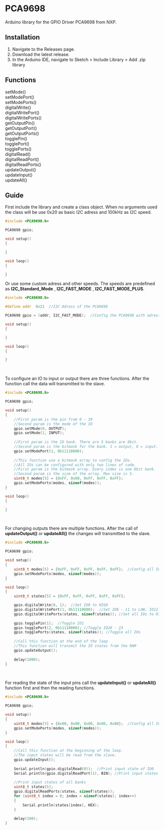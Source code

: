 # PCA9698
Arduino library for the GPIO Driver PCA9698 from NXP.

## Installation 
1. Navigate to the Releases page.
2. Download the latest release.
3. In the Arduino IDE, navigate to Sketch > Include Library > Add .zip library

## Functions
setMode()\
setModePort()\
setModePorts()\
digitalWrite()\
digitalWritePort()\
digitalWritePorts()\
getOutputPin()\
getOutputPort()\
getOutputPorts()\
togglePin()\
togglePort()\
togglePorts()\
digitalRead()\
digitalReadPort()\
digitalReadPorts()\
updateOutput()\
updateInput()\
updateAll()

## Guide
First include the library and create a class object. When no arguments used the class will be use 0x20 as basic I2C adress and 100kHz as I2C speed.
```c++
#include <PCA9698.h>

PCA9698 gpio;

void setup()
{

}

void loop()
{

}
```
Or use some custom adress and other speeds. The speeds are predefined as **I2C_Standard_Mode** , **I2C_FAST_MODE** , **I2C_FAST_MODE_PLUS**.
```c++
#include <PCA9698.h>

#define addr  0x21  //I2C Adress of the PCA9698

PCA9698 gpio = (addr, I2C_FAST_MODE);  //Config the PCA9698 with adress 0x21 and 400000KHz bus speed

void setup()
{

}

void loop()
{

}
```
<br/>

To configure an IO to input or output there are three functions. After the function call the data will transmitted to the slave.
```c++
#include <PCA9698.h>

PCA9698 gpio;

void setup()
{
    //First param is the pin from 0 - 39
    //Second param is the mode of the IO
    gpio.setMode(0, OUTPUT);  
    gpio.setMode(1, INPUT);
    
    //First param is the IO bank. There are 5 banks are 8bit.
    //Second param is the bitmask for the bank. 1 = output, 0 = input.
    gpio.setModePort(1, 0b11110000);
    
    //This function use a bitmask array to config the IOs. 
    //All IOs can be configured with only two lines of code.
    //First param is the bitmask array. Every index is one 8bit bank.
    //Second param is the size of the array. Max size is 5.
    uint8_t modes[5] = {0xFF, 0x00, 0xFF, 0xFF, 0xFF};
    gpio.setModePorts(modes, sizeof(modes));
}

void loop()
{

}
```
<br/>

For changing outputs there are multiple functions. After the call of **updateOutput()** or **updateAll()** the changes will transmitted to the slave.
```c++
#include <PCA9698.h>

PCA9698 gpio;

void setup()
{
    uint8_t modes[5] = {0xFF, 0xFF, 0xFF, 0xFF, 0xFF};  //Config all IOs as output
    gpio.setModePorts(modes, sizeof(modes));
}

void loop()
{
    uint8_t states[5] = {0xFF, 0xFF, 0xFF, 0xFF, 0xFF};

    gpio.digitalWrite(0, 1);  //Set IO0 to HIGH
    gpio.digitalWritePort(1, 0b11110000);  //Set IO8 - 11 to LOW, IO12 - 15 to HIGH
    gpio.digitalWritePorts(states, sizeof(states)); //Set all IOs to HIGH
    
    gpio.togglePin(1);  //Toggle IO1
    gpio.togglePort(2, 0b11110000); //Toggle IO20 - 23
    gpio.togglePorts(states, sizeof(states)); //Toggle all IOs
    
    //Call this function at the end of the loop
    //This function will transmit the IO states from the RAM
    gpio.updateOutput();  
    
    delay(1000);
}
```
<br/>

For reading the state of the input pins call the **updateInput()** or **updateAll()** function first and then the reading functions. 
```c++
#include <PCA9698.h>

PCA9698 gpio;

void setup()
{
    uint8_t modes[5] = {0x00, 0x00, 0x00, 0x00, 0x00};  //Config all IOs as input
    gpio.setModePorts(modes, sizeof(modes));
}

void loop()
{
    //Call this function at the beginning of the loop. 
    //The input states will be read from the slave.
    gpio.updateInput();
    
    Serial.println(gpio.digitalRead(0));  //Print input state of IO0
    Serial.println(gpio.digitalReadPort(1), BIN); //Print input states of bank1
    
    //Print input states of all banks
    uint8_t states[5];
    gpio.digitalReadPorts(states, sizeof(states));
    for (uint8_t index = 0; index < sizeof(states); index++)
    {
        Serial.println(states[index], HEX);
    }
    
    delay(100);
}
```
